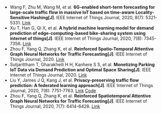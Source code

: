 * Wang F, Zhu M, Wang M, et al. <b>6G-enabled short-term forecasting for large-scale traffic flow in massive IoT based on time-aware Locality-Sensitive Hashing[J]</b>. IEEE Internet of Things Journal, 2020, 8(7): 5321-5331. [Link](https://ieeexplore.ieee.org/abstract/document/9257467/)
* Xu T, Han G, Qi X, et al. <b>A hybrid machine learning model for demand prediction of edge-computing-based bike-sharing system using internet of things[J]</b>. IEEE Internet of Things Journal, 2020, 7(8): 7345-7356. [Link](https://ieeexplore.ieee.org/abstract/document/9046294/)
* Zhou F, Yang Q, Zhang K, et al. <b>Reinforced Spatio-Temporal Attentive Graph Neural Networks for Traffic Forecasting[J]</b>. IEEE Internet of Things Journal, 2020. [Link](https://ieeexplore.ieee.org/abstract/document/9003261/)
* Sutjarittham T, Gharakheili H H, Kanhere S S, et al. <b>Monetizing Parking IoT Data via Demand Prediction and Optimal Space Sharing[J]</b>. IEEE Internet of Things Journal, 2020. [Link](https://ieeexplore.ieee.org/abstract/document/9295328/)
* Liu Y, James J Q, Kang J, et al. <b>Privacy-preserving traffic flow prediction: A federated learning approach[J]</b>. IEEE Internet of Things Journal, 2020, 7(8): 7751-7763. [Link](https://ieeexplore.ieee.org/abstract/document/9082655/) [Code](https://github.com/niklausliu/TF_FedGRU_demo)
* Zhou F, Yang Q, Zhang K, et al. <b>Reinforced Spatiotemporal Attentive Graph Neural Networks for Traffic Forecasting[J]</b>. IEEE Internet of Things Journal, 2020, 7(7): 6414-6428. [Link](https://ieeexplore.ieee.org/abstract/document/9003261/)